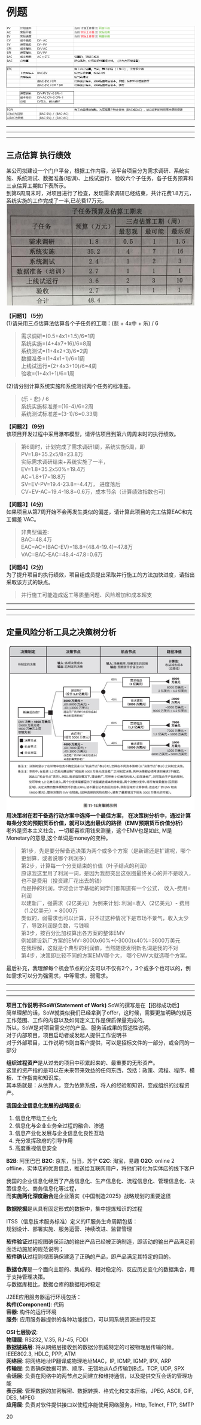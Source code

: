 # 例题

![0.png](res/0.png)

---
---
---

## 三点估算 执行绩效

某公司拟建设一个门户平台，根据工作内容，该平台项目分为需求调研、系统实施、系统测试、数据准备(培训)、上线试运行、验收六个子任务，各子任务预算和三点估算工期如下表所示。  
到第6周周末时，对项目进行了检查，发现需求调研已经结束，共计花费1.8万元，系统实施的工作完成了一半,已花费17万元。  
![三点估算](res/三点估算.png)

**【问题1】 (5分)**  
(1)请采用三点估算法估算各个子任务的工期：(悲 + 4x中 + 乐) / 6
>需求调研=(0.5+4x1+1.5)/6=1周  
系统实施=(4+4x7+16)/6=8周  
系统测试=(1+4x2+3)/6=2周  
数据准备=(1+4x1+1)/6=1周  
上线试运行=(2+4x3+10)/6=4周  
验收=(1+4x1+1)/6=1周

(2)请分别计算系统实施和系统测试两个任务的标准差。
>(乐 - 悲) / 6  
系统实施标准差=(16-4)/6=2周  
系统测试标准差=(3-1)/6=0.33周

**【问题2】 (9分)**  
该项目开发过程中采用瀑布模型，请评估项目到第六周周末时的执行绩效。
>第6周时，计划完成了需求调研1周，系统实施5周，即PV=1.8+35.2x5/8=23.8万  
实际需求调研结束+系统实施了一半，  
EV=1.8+35.2x50%=19.4万  
AC=1.8+17=18.8万  
SV=EV-PV=19.4-23.8=-4.4万， 进度落后  
CV=EV-AC=19.4-18.8=0.6万，成本节余（计算绩效指数也可）

**【问题3】(4分)**  
如果项目从第7周开始不会再发生类似的偏差，请计算此项目的完工估算EAC和完工偏差 VAC。
>非典型偏差:  
BAC=48.4万  
EAC=AC+(BAC-EV)=18.8+(48.4-19.4)=47.8万  
VAC=BAC-EAC=48.4-47.8=0.6万

**【问题4】(2分)**  
为了提升项目的执行绩效，项目组成员提出采取并行施工的方法加快进度，请指出采取该方式的缺点。
>并行施工可能造成返工等质量问题、风险增加和成本超支

---
---
---

## 定量风险分析工具之决策树分析

![决策树分析](res/决策树分析.png)
**用决策树在若干备选行动方案中选择一个最佳方案， 在决策树分析中，通过计算每条分支的预期货币价值，就可以选出最优的路径（EMV预期货币价值分析）**  
老外是资本主义社会，一切都喜欢用钱来测量，这个EMV也是如此, M是Monetary的意思,这个单词是money的变种。
>第1步，先是要分解备选决策为两个或多个方案（是新建还是扩建呢，哪个更划算，或者说哪个利润多）  
第2步，计算每一个分支结束的价值（叶子结点的利润）  
原谅我这里用了利润一词，是因为我想突出这张图最终关心的并不是收入，也不是费用（投资建厂花出去的钱）  
而是挣的利润，学过会计学基础的同学们都知道有一个公式， 收入-费用=利润  
以建新厂，强需求（2亿美元）为例来计划: 利润=收入（2亿美元）- 费用（1.2亿美元）= 8000万  
类似的，弱需求也可以计算，只不过这种情况下是市场不景气，收入太少了，导致利润是负数，亏钱嘛  
第3步，按百分比加权算出各方案的整体EMV  
例如建设新厂方案的EMV=8000x60%+(-3000)x40%=3600万美元  
在我理解，这就是个典型的利润值，当然随便发明新名词是我的不对  
第4步，决策即比较不同的方案EMV哪个大， 哪个EMV大就选哪个方案。

最后补充，我理解每个机会节点的分支可以不仅有2个，3个或多个也可以的，例如需求可以分为强需求，中等需求，弱需求。

---
---
---

**项目工作说明书SoW(Statement of Work)**
SoW的撰写是在【招标成功后】  
简单理解的话，SoW就类似我们已经拿到了offer，这时候，需要更加明确的规范工作范围、工作的内容以及如何定义工作是保质保量完成的。  
所以，SoW是对项目需交付的产品、服务活成果的叙述性说明。  
对于内部项目，项目启动者或发起人提供工作说明书  
对于外部项目，工作说明书则由客户提供，可以是招标文件的一部分，或合同的一部分

**组织过程资产**是从过去的项目中积累起来的、最重要的无形资产。  
这里的资产指的是可以在未来带来效益的任何东西，包括：政策、流程、程序、模板、工作指南和知识库。  
其本质就是：从依靠人，变为依靠系统，将人的经验和知识，变成组织的过程资产。

**我国企业信息化发展的战略要点**:  

1. 信息化带动工业化
2. 信息化与企业业务全过程的融合、渗透
3. 信息产业化发展与企业信息化良性互动
4. 充分发挥政府的引导作用
5. 高度重视信息安全

**B2B**: 阿里巴巴
**B2C**: 京东，当当，苏宁
**C2C**: 淘宝，易趣
**O2O**: online 2 offline，实体店的优惠信息，推送给互联网用户，将他们转化为实体店的线下客户

我国的企业信息化经历了产品信息化、生产信息化、流程信息化、管理信息化、决策信息化、商务信息化等过程，  
而**实施两化深度融合**是企业落实《中国制造2025》战略规划的重要途径

**数据挖掘**是从具有固定形式的数据中，集中提炼知识的过程

ITSS（信息技术服务标准）定义的IT服务生命周期包括：  
规划设计、部署实施、服务运营、持续改进、监督管理

**软件验证**过程视图确保活动的输出产品已经被正确制造，即活动的输出产品满足前面活动施加的规范说明；  
**软件确认**过程则视图确保建造了正确的产品，即产品满足其特定的目的。  

**数据仓库**是一个面向主题的、集成的、相对稳定的、反应历史变化的数据集合，用于支持管理决策。  
与数据库相比，数据仓库的数据相对稳定

J2EE应用服务器运行环境包括：  
**构件(Component)**: 代码  
**容器**: 构件的运行环境  
**服务**: 应用服务器提供的各种功能接口，可以同系统资源进行交互

**OSI七层协议**:  
**物理层**: RS232, V.35, RJ-45, FDDI  
**数据链路层**: 将从网络层接收到的数据分割成特定的可被物理层传输的帧。IEEE802.3, HDLC, PPP, ATM  
**网络层**: 将网络地址IP翻译成物理地址MAC，IP, ICMP, IGMP, IPX, ARP  
**传输层**: 负责确保数据可靠、顺序、无错地从A点传输到B点。TCP, UDP, SPX  
**会话层**: 负责在网络中的两节点之间建立和维持通信，以及提供交互会话的管理功能  
**表示层**: 管理数据的加密解密、数据转换、格式化和文本压缩，JPEG, ASCII, GIF, DES, MPEG  
**应用层**: 负责对软件提供接口以使程序能使用网络服务，Http, Telnet, FTP, SMTP  

20
